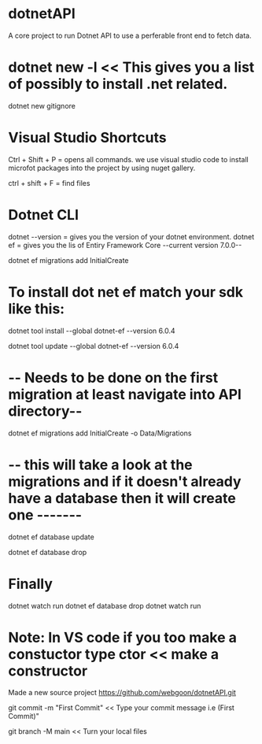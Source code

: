 # dotnetAPI
A core project to run Dotnet API to use a perferable front end to fetch data.


# dotnet new -l     << This gives you a list of possibly to install .net related.

dotnet new gitignore 

# Visual Studio Shortcuts
Ctrl + Shift + P = opens all commands.
we use visual studio code to install microfot packages into the project by using nuget gallery.

ctrl + shift + F = find files

# Dotnet CLI
dotnet --version = gives you the version of your dotnet environment.
dotnet ef = gives you the lis of Entiry Framework Core --current version 7.0.0--

dotnet ef migrations add InitialCreate

# To install dot net ef match your sdk like this:

dotnet tool install --global dotnet-ef --version 6.0.4

dotnet tool update --global dotnet-ef --version 6.0.4

# -- Needs to be done on the first migration at least navigate into API directory--
dotnet ef migrations add InitialCreate -o Data/Migrations

# -- this will take a look at the migrations and if it doesn't already have a database then it will create one -------
dotnet ef database update

dotnet ef database drop

# Finally
dotnet watch run
dotnet ef database drop
dotnet watch run

# Note: In VS code if you too make a constuctor type ctor   << make a constructor

Made a new source project
https://github.com/webgoon/dotnetAPI.git

git commit -m "First Commit"  << Type your commit message i.e (First Commit)"

git branch -M main    << Turn your local files 
